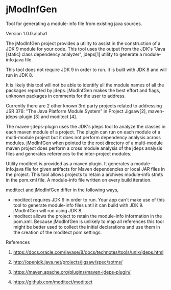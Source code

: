 # jModInfGen
Tool for generating a module-info file from existing java sources.


Version 1.0.0.alpha1  <date>

The jModInfGen project provides a utility to assist in the construction of a JDK 9
module for your code.  This tool uses the output from the JDK's "Java [static] 
class dependency analyzer", jdeps[1] utility to generate a module-info.java file. 

This tool does not require JDK 9 in order to run.  It is built with JDK 8 and
will run in JDK 8. 

It is likely this tool will not be able to identify all the module names of all the
packages reported by jdeps.  jModInfGen makes the best effort and flags, unknown 
packages in comments for the user to address.

  

Currently there are 2 other known 3rd party projects related to addressing 
JSR 376: "The Java Platform Module System" in Project Jigsaw[2], 
maven-jdeps-plugin [3] and moditect [4].

The maven-jdeps-plugin uses the JDK's jdeps tool to analyze the classes in each
maven module of a project.  The plugin can run on each module of a multi-module 
project but it does not perform dependency analysis across modules.   jModInfGen
when pointed to the root directory of a multi-module maven project does perform 
a cross module analysis of the jdeps analysis files and generates references to 
the inter-project modules.

Utility moditect is provided as a maven plugin.  It generates a module-info.java 
file for given artifacts for Maven dependencies or local JAR files in the project.
This tool allows projects to retain a archives module-info stmts in the pom.xml file.
A module-info file written on every build iteration.

moditect and jModInfGen differ in the following ways,
  - moditect requires JDK 9 in order to run.  Your app can't make use of this tool
      to generate module-info files until it can build with JDK 9.  jModInfGen will
      run using JDK 8.
  - moditect allows the project to retain the module-info information in the
      pom.xml.  Because jModInfGen is unlikely to map all references this tool
      might be better used to collect the initial declarations and use them
      in the creation of the moditect pom settings.
      

References
1. https://docs.oracle.com/javase/8/docs/technotes/tools/unix/jdeps.html

2. http://openjdk.java.net/projects/jigsaw/spec/sotms/

3. https://maven.apache.org/plugins/maven-jdeps-plugin/

4. https://github.com/moditect/moditect


